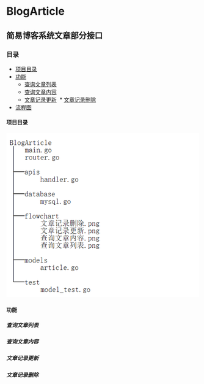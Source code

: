 # BlogArticle

## 简易博客系统文章部分接口

### 目录
* [项目目录](####项目目录)<br>
* [功能](####功能) 
  * [查询文章列表](#####查询文章列表)
  * [查询文章内容](#####查询文章内容)
  * [文章记录更新](#####文章记录更新)
  * [文章记录删除](#####文章记录删除)
* [流程图](####项目目录)
#### 项目目录
![404 找不到！](https://github.com/jookme/BlogArticle/blob/master/tree.png "目录树")

#### 功能
##### 查询文章列表
##### 查询文章内容
##### 文章记录更新
##### 文章记录删除


